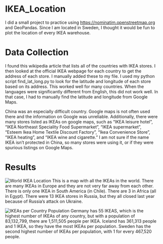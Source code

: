 # IKEA_Location
I did a small project to practice using https://nominatim.openstreetmap.org and GeoPandas.
Since I am located in Sweden, I thought it would be fun to plot the location of
every IKEA warehouse.

# Data Collection
I found this wikipedia article that lists all of the countries with IKEA stores. I then looked at the official IKEA webpage for each country to get the address of each store. I manually
added these to my file. I used my python script find_lat_long.py to look for the latitude and longitude of each store based on its address. This worked well for many countries. When the languages were significantly different from English, this did not work well. In that case, I had to manually find the latitude and longitude from Google Maps.

China was an especially difficult country. Google maps is not often used there and the information on Google was unreliable. Additionally, there were many stores listed as IKEAs on google maps, such as “IKEA leisure hotel”, “IKEA Northeast Speciality Food Supermarket”, “IKEA supermarket”, “Esteem Ikea Home Textile Discount Factory”, “Ikea Convenience Store”, “IKEA heating”, and “IKEA wine and cigarette.” I am not sure if the name IKEA isn’t protected in China, so many stores were using it, or if they were spurious listings on Google Maps.


# Results
![World IKEA Location]("graphics/World_IKEA.png")
This is a map with all the IKEAs in the world. There are many IKEAs in Europe and
they are not very far away from each other. There is only one IKEA in South America
(in Chile). There are 3 in Africa (all in Egypt). There were 13 IKEA stores in Russia,
but they all closed last year because of Russia’s attack on Ukraine.

![IKEAs per Country Population]("graphics/Number_IKEA_per_Population.png")
Germany has 55 IKEAS, which is the highest number of IKEAs of any country, 
but with a population of 83,132,799, there are 1,511,505 people per IKEA.
Iceland has 361,313 people and 1 IKEA, so they have the most IKEAs per population.
Sweden has the second highest number of IKEAs per population, with 1 for every
467,520 people.
